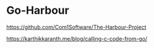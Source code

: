 # Go-Harbour

https://github.com/Com1Software/The-Harbour-Project

https://karthikkaranth.me/blog/calling-c-code-from-go/
